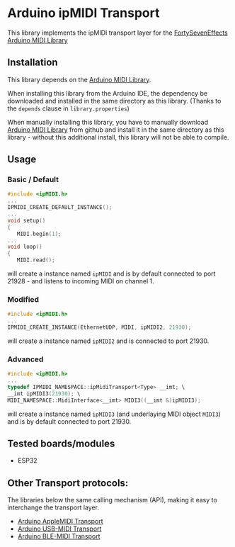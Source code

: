 # Arduino ipMIDI Transport 
This library implements the ipMIDI transport layer for the [FortySevenEffects Arduino MIDI Library](https://github.com/FortySevenEffects/arduino_midi_library) 

## Installation
This library depends on the [Arduino MIDI Library](https://github.com/FortySevenEffects/arduino_midi_library).

When installing this library from the Arduino IDE, the dependency be downloaded and installed in the same directory as this library. (Thanks to the `depends` clause in `library.properties`)

When manually installing this library, you have to manually download [Arduino MIDI Library](https://github.com/FortySevenEffects/arduino_midi_library) from github and install it in the same directory as this library - without this additional install, this library will not be able to compile. 

## Usage
### Basic / Default
```cpp
#include <ipMIDI.h>
...
IPMIDI_CREATE_DEFAULT_INSTANCE();
...
void setup()
{
   MIDI.begin(1);
...
void loop()
{
   MIDI.read();
```
will create a instance named `ipMIDI` and is by default connected to port 21928 - and listens to incoming MIDI on channel 1.

### Modified 
```cpp
#include <ipMIDI.h>
...
IPMIDI_CREATE_INSTANCE(EthernetUDP, MIDI, ipMIDI2, 21930);
```
will create a instance named `ipMIDI2` and is connected to port 21930.

### Advanced
```cpp
#include <ipMIDI.h>
...
typedef IPMIDI_NAMESPACE::ipMidiTransport<Type> __imt; \
__imt ipMIDI3(21930); \
MIDI_NAMESPACE::MidiInterface<__imt> MIDI3((__imt &)ipMIDI3);
```
will create a instance named `ipMIDI3` (and underlaying MIDI object `MIDI3`) and is by default connected to port 21930.

## Tested boards/modules
- ESP32

## Other Transport protocols:
The libraries below  the same calling mechanism (API), making it easy to interchange the transport layer.
- [Arduino AppleMIDI Transport](https://github.com/lathoub/Arduino-AppleMIDI-Library)
- [Arduino USB-MIDI  Transport](https://github.com/lathoub/USB-MIDI)
- [Arduino BLE-MIDI  Transport](https://github.com/lathoub/Arduino-BLE-MIDI)

